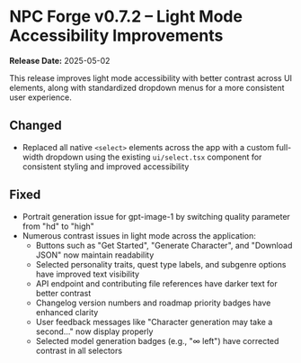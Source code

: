 # NPC Forge v0.7.2 – Light Mode Accessibility Improvements

**Release Date:** 2025-05-02

This release improves light mode accessibility with better contrast across UI elements, along with standardized dropdown menus for a more consistent user experience.

## Changed
- Replaced all native `<select>` elements across the app with a custom full-width dropdown using the existing `ui/select.tsx` component for consistent styling and improved accessibility

## Fixed
- Portrait generation issue for gpt-image-1 by switching quality parameter from "hd" to "high"
- Numerous contrast issues in light mode across the application:
  - Buttons such as "Get Started", "Generate Character", and "Download JSON" now maintain readability
  - Selected personality traits, quest type labels, and subgenre options have improved text visibility
  - API endpoint and contributing file references have darker text for better contrast
  - Changelog version numbers and roadmap priority badges have enhanced clarity
  - User feedback messages like "Character generation may take a second..." now display properly
  - Selected model generation badges (e.g., "∞ left") have corrected contrast in all selectors

